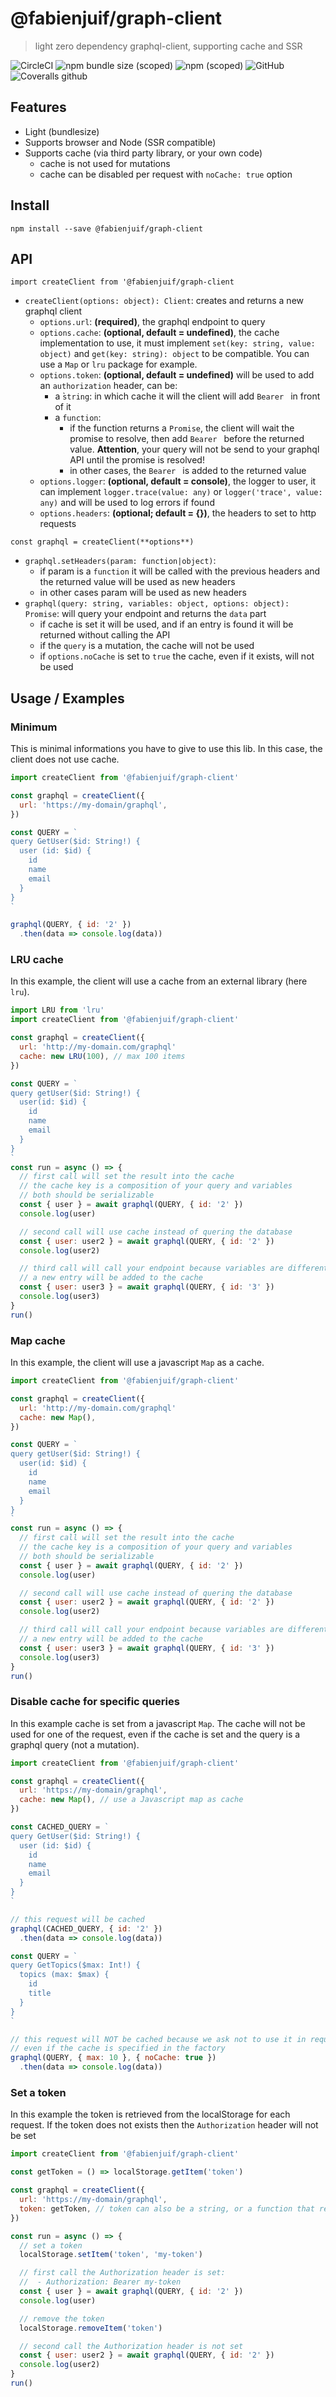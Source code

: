 # @fabienjuif/graph-client
> light zero dependency graphql-client, supporting cache and SSR

![CircleCI](https://img.shields.io/circleci/build/github/fabienjuif/graph-client.svg) ![npm bundle size (scoped)](https://img.shields.io/bundlephobia/minzip/@fabienjuif/graph-client.svg) ![npm (scoped)](https://img.shields.io/npm/v/@fabienjuif/graph-client.svg) ![GitHub](https://img.shields.io/github/license/fabienjuif/graph-client.svg) ![Coveralls github](https://img.shields.io/coveralls/github/fabienjuif/graph-client.svg)

## Features
- Light (bundlesize)
- Supports browser and Node (SSR compatible)
- Supports cache (via third party library, or your own code)
  * cache is not used for mutations
  * cache can be disabled per request with `noCache: true` option

## Install
`npm install --save @fabienjuif/graph-client`

## API
`import createClient from '@fabienjuif/graph-client`
- `createClient(options: object): Client`: creates and returns a new graphql client
  * `options.url`: **(required)**, the graphql endpoint to query
  * `options.cache`: **(optional, default = undefined)**, the cache implementation to use, it must implement `set(key: string, value: object)` and `get(key: string): object` to be compatible. You can use a `Map` or `lru` package for example.
  * `options.token`: **(optional, default = undefined)** will be used to add an `authorization` header, can be:
    - a ̀`string`: in which cache it will the client will add `Bearer ` in front of it
    - a `function`:
        * if the function returns a `Promise`, the client will wait the promise to resolve, then add `Bearer ` before the returned value. **Attention**, your query will not be send to your graphql API until the promise is resolved!
        * in other cases, the `Bearer ` is added to the returned value
  * `options.logger`: **(optional, default = console)**, the logger to user, it can implement `logger.trace(value: any)` or `logger('trace', value: any)` and will be used to log errors if found
  * `options.headers`: **(optional; default = {})**, the headers to set to http requests

`const graphql = createClient(**options**)`
- `graphql.setHeaders(param: function|object)`:
  * if param is a `function` it will be called with the previous headers and the returned value will be used as new headers
  * in other cases param will be used as new headers
- `graphql(query: string, variables: object, options: object): Promise`: will query your endpoint and returns the `data` part
  * if cache is set it will be used, and if an entry is found it will be returned without calling the API
  * if the `query` is a mutation, the cache will not be used
  * if `options.noCache` is set to `true` the cache, even if it exists, will not be used

## Usage / Examples
### Minimum
This is minimal informations you have to give to use this lib.
In this case, the client does not use cache.

```js
import createClient from '@fabienjuif/graph-client'

const graphql = createClient({
  url: 'https://my-domain/graphql',
})

const QUERY = `
query GetUser($id: String!) {
  user (id: $id) {
    id
    name
    email
  }
}
`

graphql(QUERY, { id: '2' })
  .then(data => console.log(data))
```

### LRU cache
In this example, the client will use a cache from an external library (here `lru`).

```js
import LRU from 'lru'
import createClient from '@fabienjuif/graph-client'

const graphql = createClient({
  url: 'http://my-domain.com/graphql'
  cache: new LRU(100), // max 100 items
})

const QUERY = `
query getUser($id: String!) {
  user(id: $id) {
    id
    name
    email
  }
}
`
const run = async () => {
  // first call will set the result into the cache
  // the cache key is a composition of your query and variables
  // both should be serializable
  const { user } = await graphql(QUERY, { id: '2' })
  console.log(user)

  // second call will use cache instead of quering the database
  const { user: user2 } = await graphql(QUERY, { id: '2' })
  console.log(user2)

  // third call will call your endpoint because variables are differents
  // a new entry will be added to the cache
  const { user: user3 } = await graphql(QUERY, { id: '3' })
  console.log(user3)
}
run()
```

### Map cache
In this example, the client will use a javascript `Map` as a cache.

```js
import createClient from '@fabienjuif/graph-client'

const graphql = createClient({
  url: 'http://my-domain.com/graphql'
  cache: new Map(),
})

const QUERY = `
query getUser($id: String!) {
  user(id: $id) {
    id
    name
    email
  }
}
`
const run = async () => {
  // first call will set the result into the cache
  // the cache key is a composition of your query and variables
  // both should be serializable
  const { user } = await graphql(QUERY, { id: '2' })
  console.log(user)

  // second call will use cache instead of quering the database
  const { user: user2 } = await graphql(QUERY, { id: '2' })
  console.log(user2)

  // third call will call your endpoint because variables are differents
  // a new entry will be added to the cache
  const { user: user3 } = await graphql(QUERY, { id: '3' })
  console.log(user3)
}
run()
```

### Disable cache for specific queries
In this example cache is set from a javascript `Map`.
The cache will not be used for one of the request, even if the cache is set and the query is a graphql query (not a mutation).

```js
import createClient from '@fabienjuif/graph-client'

const graphql = createClient({
  url: 'https://my-domain/graphql',
  cache: new Map(), // use a Javascript map as cache
})

const CACHED_QUERY = `
query GetUser($id: String!) {
  user (id: $id) {
    id
    name
    email
  }
}
`

// this request will be cached
graphql(CACHED_QUERY, { id: '2' })
  .then(data => console.log(data))

const QUERY = `
query GetTopics($max: Int!) {
  topics (max: $max) {
    id
    title
  }
}
`

// this request will NOT be cached because we ask not to use it in request scope
// even if the cache is specified in the factory
graphql(QUERY, { max: 10 }, { noCache: true })
  .then(data => console.log(data))
```

### Set a token
In this example the token is retrieved from the localStorage for each request.
If the token does not exists then the `Authorization` header will not be set

```js
import createClient from '@fabienjuif/graph-client'

const getToken = () => localStorage.getItem('token')

const graphql = createClient({
  url: 'https://my-domain/graphql',
  token: getToken, // token can also be a string, or a function that returns a promise
})

const run = async () => {
  // set a token
  localStorage.setItem('token', 'my-token')

  // first call the Authorization header is set:
  //  - Authorization: Bearer my-token
  const { user } = await graphql(QUERY, { id: '2' })
  console.log(user)

  // remove the token
  localStorage.removeItem('token')

  // second call the Authorization header is not set
  const { user: user2 } = await graphql(QUERY, { id: '2' })
  console.log(user2)
}
run()
```
